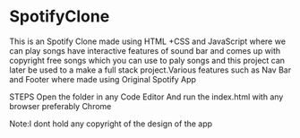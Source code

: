 # SpotifyClone
This is an Spotify Clone made using HTML +CSS and JavaScript where we can play songs have interactive features of sound bar and comes up with copyright free songs which you can use to paly songs and this project can later be used to a make a full stack project.Various features such as Nav Bar and Footer where made using Original Spotify App





STEPS
Open the folder in any Code Editor
And run the index.html with any browser preferably  Chrome





Note:I dont hold any copyright of the design of the app
